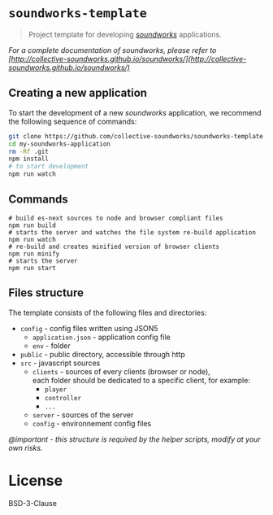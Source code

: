 # `soundworks-template`

> Project template for developing [*soundworks*](https://github.com/collective-soundworks/soundworks/) applications.  

_For a complete documentation of *soundworks*, please refer to [http://collective-soundworks.github.io/soundworks/](http://collective-soundworks.github.io/soundworks/)_

## Creating a new application

To start the development of a new *soundworks* application, we recommend the following sequence of commands:

```sh
git clone https://github.com/collective-soundworks/soundworks-template.git my-soundworks-application
cd my-soundworks-application
rm -Rf .git
npm install
# to start development
npm run watch
```

## Commands

```shell
# build es-next sources to node and browser compliant files
npm run build
# starts the server and watches the file system re-build application
npm run watch
# re-build and creates minified version of browser clients
npm run minify
# starts the server
npm run start
```

## Files structure

The template consists of the following files and directories:
* `config` - config files written using JSON5
  + `application.json` - application config file
  + `env` - folder
* `public` - public directory, accessible through http
* `src` - javascript sources
  + `clients` - sources of every clients (browser or node),  
    each folder should be dedicated to a specific client, for example:
    - `player`
    - `controller`
    - `...`
  + `server` - sources of the server
  + `config` - environnement config files

_@important - this structure is required by the helper scripts, modify at your own risks._

# License 

BSD-3-Clause
